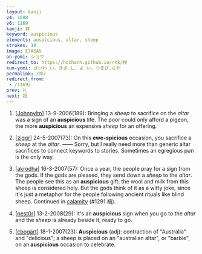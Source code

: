 ```yaml
---
layout: kanji
v4: 1088
v6: 1169
kanji: 祥
keyword: auspicious
elements: auspicious, altar, sheep
strokes: 10
image: E7A5A5
on-yomi: ショウ
redirect_to: https://hochanh.github.io/rtk/祥
kun-yomi: さいわ.い、きざ.し、よ.い、つまび.らか
permalink: /祥/
redirect_from:
 - /1169/
prev: 礼
next: 祝
---
```


1) [<a href="http://kanji.koohii.com/profile/Johnnyltn">Johnnyltn</a>] 13-9-2006(189): Bringing a <em>sheep</em> to sacrifice on the <em>altar</em> was a sign of an<strong> auspicious</strong> life. The poor could only afford a pigeon, the more<strong> auspicious</strong> an expensive <em>sheep</em> for an offering.

2) [<a href="http://kanji.koohii.com/profile/ziggr">ziggr</a>] 24-5-2007(73): On this <strong>ewe-spicious</strong> occasion, you sacrifice a <em>sheep</em> at the <em>altar</em>. —— Sorry, but I really need more than generic altar sacrifices to connect keywords to stories. Sometimes an egregious pun is the only way.

3) [<a href="http://kanji.koohii.com/profile/akrodha">akrodha</a>] 16-3-2007(57): Once a year, the people pray for a sign from the gods. If the gods are pleased, they send down a <em>sheep</em> to the <em>altar</em>. The people see this as an<strong> auspicious</strong> gift; the wool and milk from this sheep is considered holy. But the gods think of it as a witty joke, since it&#039;s just a metaphor for the people following ancient rituals like blind sheep. Continued in <a href="../v4/1291.html">calamity</a> (#1291 禍).

4) [<a href="http://kanji.koohii.com/profile/nest0r">nest0r</a>] 13-2-2008(29): It&#039;s an<strong> auspicious</strong> sign when you go to the <em>altar</em> and the <em>sheep</em> is already beside it, ready to go.

5) [<a href="http://kanji.koohii.com/profile/cbogart">cbogart</a>] 18-1-2007(23): <strong>Auspicious</strong> (adj): contraction of &quot;Australia&quot; and &quot;delicious&quot;; a sheep is placed on an &quot;australian altar&quot;, or &quot;barbie&quot;, on an<strong> auspicious</strong> occasion to celebrate.

